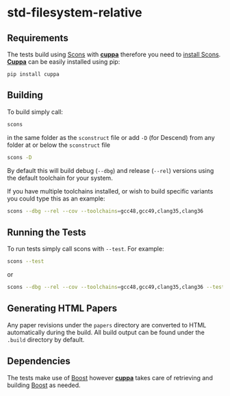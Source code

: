 # std-filesystem-relative

## Requirements

The tests build using [Scons](http://www.scons.org/) with **[cuppa](https://github.com/ja11sop/cuppa)** therefore you need to [install Scons](http://www.scons.org/download.php). **[Cuppa](https://github.com/ja11sop/cuppa)** can be easily installed using pip:

```
pip install cuppa
``` 

## Building

To build simply call:

```sh
scons
```

in the same folder as the `sconstruct` file or add `-D` (for Descend) from any folder at or below the `sconstruct` file

```sh
scons -D
```

By default this will build debug (`--dbg`) and release (`--rel`) versions using the default toolchain for your system.

If you have multiple toolchains installed, or wish to build specific variants you could type this as an example:

```sh
scons --dbg --rel --cov --toolchains=gcc48,gcc49,clang35,clang36
```

## Running the Tests

To run tests simply call scons with `--test`. For example:

```sh
scons --test
```

or

```sh
scons --dbg --rel --cov --toolchains=gcc48,gcc49,clang35,clang36 --test
```

## Generating HTML Papers

Any paper revisions under the `papers` directory are converted to HTML automatically during the build. All build output can be found under the `.build` directory by default.

## Dependencies

The tests make use of [Boost](https://www.boost.org) however **[cuppa](https://github.com/ja11sop/cuppa)** takes care of retrieving and building [Boost](https://www.boost.org) as needed.
